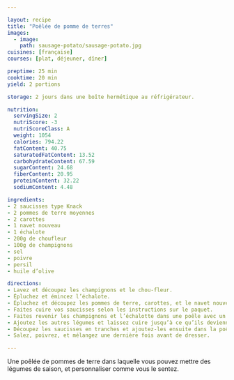```yaml
---

layout: recipe
title: "Poêlée de pomme de terres"
images:
  - image:
    path: sausage-potato/sausage-potato.jpg
cuisines: [française]
courses: [plat, déjeuner, dîner]

preptime: 25 min
cooktime: 20 min
yield: 2 portions

storage: 2 jours dans une boîte hermétique au réfrigérateur.

nutrition:
  servingSize: 2
  nutriScore: -3
  nutriScoreClass: A
  weight: 1054
  calories: 794.22
  fatContent: 40.75
  saturatedFatContent: 13.52
  carbohydrateContent: 67.59
  sugarContent: 24.68
  fiberContent: 20.95
  proteinContent: 32.22
  sodiumContent: 4.48

ingredients:
- 2 saucisses type Knack
- 2 pommes de terre moyennes
- 2 carottes
- 1 navet nouveau
- 1 échalote
- 200g de choufleur
- 100g de champignons
- sel
- poivre
- persil
- huile d’olive

directions:
- Lavez et découpez les champignons et le chou-fleur.
- Épluchez et émincez l’échalote.
- Épluchez et découpez les pommes de terre, carottes, et le navet nouveau.
- Faites cuire vos saucisses selon les instructions sur le paquet.
- Faites revenir les champignons et l’échalotte dans une poêle avec un filet d’huile d’olive. Saupoudrez de persil et mélangez bien.
- Ajoutez les autres légumes et laissez cuire jusqu’à ce qu’ils deviennent fondants.
- Découpez les saucisses en tranches et ajoutez-les ensuite dans la poêle pour les saisir, mélangez bien.
- Salez, poivrez, et mélangez une dernière fois avant de dresser.

---
```


Une poêlée de pommes de terre dans laquelle vous pouvez mettre des légumes de saison, et personnaliser comme vous le sentez.